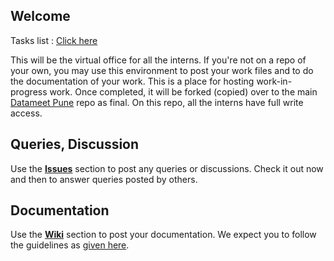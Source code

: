 ## Welcome

Tasks list : [Click here](https://github.com/datameet-pune/datameet-pune.github.io/wiki/Tasks-for-Interns)

This will be the virtual office for all the interns. If you're not on a repo of your own, you may use this environment to post your work files and to do the documentation of your work. This is a place for hosting work-in-progress work. Once completed, it will be forked (copied) over to the main [Datameet Pune](https://github.com/datameet-pune/datameet-pune.github.io) repo as final. On this repo, all the interns have full write access.

## Queries, Discussion
Use the **[Issues](https://github.com/datameet-pune/interns/issues)** section to post any queries or discussions. Check it out now and then to answer queries posted by others.

## Documentation
Use the **[Wiki](https://github.com/datameet-pune/interns/wiki)** section to post your documentation. We expect you to follow the guidelines as [given here](https://github.com/datameet-pune/datameet-pune.github.io/wiki/Tasks-for-Interns#some-things-to-take-care-of-first).
